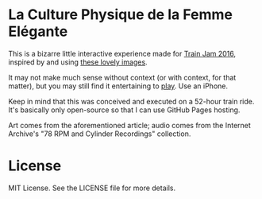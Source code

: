# La Culture Physique de la Femme Elégante

This is a bizarre little interactive experience made for [Train Jam 2016](http://trainjam.com), inspired by and using [these lovely images](http://www.slate.com/blogs/the_vault/2016/02/08/exercise_advice_for_1920s_flappers_living_in_france_in_a_set_of_12_illustrations.html).

It may not make much sense without context (or with context, for that matter), but you may still find it entertaining to [play](http://lazerwalker.com/la-culture-physique). Use an iPhone.

Keep in mind that this was conceived and executed on a 52-hour train ride. It's basically only open-source so that I can use GitHub Pages hosting.

Art comes from the aforementioned article; audio comes from the Internet Archive's "78 RPM and Cylinder Recordings" collection.

# License

MIT License. See the LICENSE file for more details.
